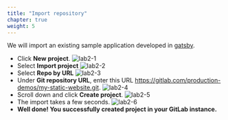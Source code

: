 ```yaml
---
title: "Import repository"
chapter: true
weight: 5
---
```


 We will import an existing sample application developed in [gatsby](https://www.gatsbyjs.com/).

- Click **New project**.
![lab2-1](/images/lab2-1.png)
- Select **Import project**
![lab2-2](/images/lab2-2.png)
- Select **Repo by URL**
![lab2-3](/images/lab2-3.png)
- Under **Git repository URL**, enter this URL https://gitlab.com/production-demos/my-static-website.git.
![lab2-4](/images/lab2-4.png)
- Scroll down and click **Create project**.
![lab2-5](/images/lab2-5.png)
- The import takes a few seconds.
![lab2-6](/images/lab2-6.png)
- **Well done! You successfully created project in your GitLab instance.**
